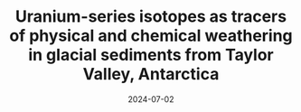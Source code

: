 ---
title: "Uranium-series isotopes as tracers of physical and chemical weathering in glacial sediments from Taylor Valley, Antarctica"
collection: publications
permalink: /publications/tvcomm24
excerpt: 'Uranium series isotopes are sensitive tracers of both chemical and physical weathering. We report U-series data from fine-grained sediments form Taylor Valley, Antarctica that were deposited over the course of the last million years. Using novel numerical techniques we interpret the coupled chemical-physical weathering histories and show that Taylor Glacier has been eroding into Taylor Valley over the course of the Pleistocene.'
authors: '<b>G.H. Edwards</b>, G.G. Piccione, T. Blackburn, S. Tulaczyk'
date: 2024-07-02
year: 'in review'
venue: 'Chemical Geology'
preprinturl: 
dataurl: 'https://doi.org/10.15784/601806'

---